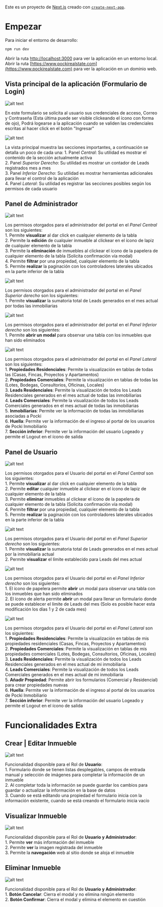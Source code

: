 Este es un proyecto de [Next.js](https://nextjs.org/) creado con [`create-next-app`](https://github.com/vercel/next.js/tree/canary/packages/create-next-app).

# Empezar  

Para iniciar el entorno de desarrollo:

```bash
npm run dev
```

Abrir la ruta [http://localhost:3000](http://localhost:3000) para ver la aplicación en un entorno local.
Abrir la ruta [https://www.pockirealstate.com](https://www.pockirealstate.com) para ver la aplicación en un dominio web.


## Vista principal de la aplicación (Formulario de Login)  

![alt text](/public/assets/readme/image.png)  

En este formulario se solicita al usuario sus credenciales de acceso, Correo y Contraseña (Esta última puede ser visible 
clickeando el ícono con forma de ojo), Podrá logearse a la aplicación cuando se validen las credenciales escritas al hacer 
click en el botón "Ingresar"  

![alt text](/public/assets/readme/image-1.png)  

La vista principal muestra las secciones importantes, a continuación se detalla un poco de cada una:
    1. Panel *Central*: Su utilidad es mostrar el contenido de la sección actualmente activa  
    2. Panel *Superior Derecho*: Su utilidad es mostrar un contador de Leads registrados mes a mes  
    3. Panel *Inferior Derecho*: Su utilidad es mostrar herramientas adicionales para llevar el control de la aplicación  
    4. Panel *Lateral*: Su utilidad es registrar las secciones posibles según los permisos de cada usuario  

## Panel de Administrador

![alt text](/public/assets/readme/image-2.png)

Los permisos otorgados para el administrador del portal en el *Panel Central* son los siguientes:   
    1. Permite **visualizar** al dar click en cualquier elemento de la tabla  
    2. Permite la **edición** de cualquier inmueble al clickear en el ícono de lapiz de cualquier elemento de la tabla  
    3. Permite la **eliminación** de inmuebles al clickear el ícono de la papelera de cualquier elemento de la tabla (Solicita confirmación vía modal)  
    4. Permite **filtrar** por una propiedad, cualquier elemento de la tabla  
    5. Permite **realizar** la paginación con los controladores laterales ubicados en la parte inferior de la tabla  

![alt text](/public/assets/readme/image-3.png)   

Los permisos otorgados para el administrador del portal en el *Panel Superior derecho* son los siguientes:  
    1. Permite **visualizar** la sumatoria total de Leads generados en el mes actual por todas las inmobiliarias  

![alt text](/public/assets/readme/image-4.png)  

Los permisos otorgados para el administrador del portal en el *Panel Inferior derecho* son los siguientes:  
    1. Permite **abrir un modal** para observar una tabla con los inmuebles que han sido eliminados  

![alt text](/public/assets/readme/image-5.png)  

Los permisos otorgados para el administrador del portal en el *Panel Lateral* son los siguientes:  
    1. **Propiedades Residenciales**: Permite la visualización en tablas de todas las (Casas, Fincas, Proyectos y Apartamentos)  
    2. **Propiedades Comerciales**: Permite la visualización en tablas de todas las (Lotes, Bodegas, Consultorios, Oficinas, Locales)  
    3. **Leads Residenciales**: Permite la visualización de todos los Leads Residenciales generados en el mes actual de todas las inmobiliarias  
    4. **Leads Comerciales**: Permite la visualización de todos los Leads Comerciales generados en el mes actual de todas las inmobiliarias   
    5. **Inmobiliarias**: Permite ver la información de todas las inmobiliarias asociadas a Pocki  
    6. **Huella**: Permite ver la información de el ingreso al portal de los usuarios de Pocki Inmobiliario  
    7. **Sección inferior**: Permite ver la información del usuario Logeado y permite el Logout en el ícono de salida  

## Panel de Usuario  

![alt text](/public/assets/readme/image-6.png)  

Los permisos otorgados para el Usuario del portal en el *Panel Central* son los siguientes:  
    1. Permite **visualizar** al dar click en cualquier elemento de la tabla  
    2. Permite **editar** cualquier inmueble al clickear en el ícono de lapiz de cualquier elemento de la tabla  
    3. Permite **eliminar** inmuebles al clickear el ícono de la papelera de cualquier elemento de la tabla (Solicita confirmación vía modal)  
    4. Permite **filtrar** por una propiedad, cualquier elemento de la tabla  
    5. Permite **realizar** la paginación con los controladores laterales ubicados en la parte inferior de la tabla  

![alt text](/public/assets/readme/image-7.png)  

Los permisos otorgados para el Usuario del portal en el *Panel Superior derecho* son los siguientes:  
    1. Permite **visualizar** la sumatoria total de Leads generados en el mes actual por la inmobiliaria actual  
    2. Permite **visualizar** el límite establecido para Leads del mes actual  

![alt text](/public/assets/readme/image-8.png)  

Los permisos otorgados para el Usuario del portal en el *Panel Inferior derecho* son los siguientes:   
    1. El ícono de papelera permite **abrir** un modal para observar una tabla con los inmuebles que han sido eliminados  
    2. El ícono de alerta permite **abrir** un modal para llenar un formulario donde se puede establecer el límite de Leads del mes (Solo es posible hacer esta modificación los días 1 y 2 de cada mes)  

![alt text](/public/assets/readme/image-9.png)  

Los permisos otorgados para el Usuario del portal en el *Panel Lateral* son los siguientes:  
    1. **Propiedades Residenciales**: Permite la visualización en tablas de mis propiedades residenciales (Casas, Fincas, Proyectos y Apartamentos)  
    2. **Propiedades Comerciales**: Permite la visualización en tablas de mis propiedades comerciales (Lotes, Bodegas, Consultorios, Oficinas, Locales)  
    3. **Leads Residenciales**: Permite la visualización de todos los Leads Residenciales generados en el mes actual de mi inmobiliaria  
    4. **Leads Comerciales**: Permite la visualización de todos los Leads Comerciales generados en el mes actual de mi inmobiliaria  
    5. **Añadir Propiedad**: Permite abrir los formularios (Comercial y Residencial) para crear propiedades nuevas  
    6. **Huella**: Permite ver la información de el ingreso al portal de los usuarios de Pocki Inmobiliario  
    7. **Sección inferior**: Permite ver la información del usuario Logeado y permite el Logout en el ícono de salida  

# Funcionalidades Extra  

## Crear | Editar Inmueble  

![alt text](/public/assets/readme/image-11.png)  

Funcionalidad disponible para el Rol de **Usuario**:  
    1. Formulario donde se tienen listas desplegables, campos de entrada manual y selección de imágenes para completar la información de un inmueble  
    2. Al completar toda la información se puede guardar los cambios para guardar o actualizar la información en la base de datos  
    3. Cuando se está editando una propiedad el formulario inicia con la información existente, cuando se está creando el formulario inicia vacío  

## Visualizar Inmueble  

![alt text](/public/assets/readme/image-12.png)  

Funcionalidad disponible para el Rol de **Usuario y Administrador**:  
    1. Permite **ver** más información del inmueble  
    2. Permite **ver** la imagen registrada del inmueble  
    3. Permite la **navegación** web al sitio donde se aloja el inmueble  

## Eliminar Inmueble 

![alt text](/public/assets/readme/image-13.png)  

Funcionalidad disponible para el Rol de **Usuario y Administrador**:  
    1. **Botón Cancelar**: Cierra el modal y no elimina ningún elemento  
    2. **Botón Confirmar**: Cierra el modal y elimina el elemento en cuestión  